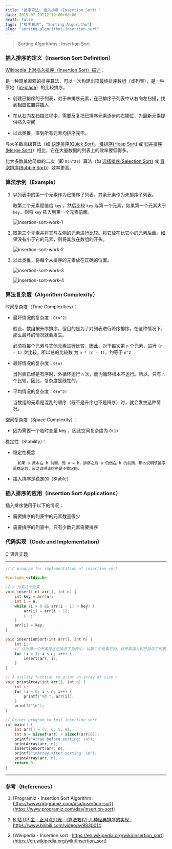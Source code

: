 ```yaml
---
title: "排序算法: 插入排序（Insertion Sort）"
date: 2019-07-29T12:19:00+08:00
draft: false
tags: ["排序算法", "Sorting Algorithm"]
slug: "sorting-algorithms-insertion-sort"
---
```


> Sorting Algorithms : Insertion Sort

### 插入排序的定义（Insertion Sort Definition）

[Wikipedia 上对插入排序（Insertion Sort）描述](https://zh.wikipedia.org/wiki/%E6%8F%92%E5%85%A5%E6%8E%92%E5%BA%8F)：

是一种简单直观的排序算法，可以一次构建出项最终排序数组（或列表），是一种原地（[in-place](https://en.wikipedia.org/wiki/In-place_algorithm)）的比较排序。

- 创建已排序的子列表，对于未排序元素，在已排序子列表中从右向左扫描，找到相应位置并插入

- 在从右向左扫描过程中，需要反复把已排序元素逐步向右挪位，为最新元素提供插入空间

- 以此类推，直到所有元素均排序完毕。

<!--more-->

与大多数高级算法（如 [快速排序(Quick Sort)](https://en.wikipedia.org/wiki/Quicksort)、[堆排序(Heap Sort)](https://en.wikipedia.org/wiki/Heapsort) 或 [归并排序(Merge Sort)](https://en.wikipedia.org/wiki/Merge_sort)）相比，它在大量数据的列表上的效率要低得多。

比大多数其他简单的二次（即 `O(n^2)`）算法（如 [选择排序(Selection Sort)](https://en.wikipedia.org/wiki/Selection_sort) 或 [冒泡排序(Bubble Sort)](https://en.wikipedia.org/wiki/Bubble_sort)）效率更高。

### 算法示例（Example）

1. 以列表中的第一个元素作为已排序子列表，其余元素作为未排序子列表。
	
	取第二个元素赋值给 `key` ，然后比较 `key` 与第一个元素，如果第一个元素大于 `key`，则将 `key` 插入到第一个元素前面。

	![insertion-sort-work-1](/insertion-sort/insertion-sort-work-1.png)

2. 取第三个元素并将其与左侧的元素进行比较。将它放在比它小的元素后面。如果没有小于它的元素，则将其放在数组的开头。
	
	![insertion-sort-work-2](/insertion-sort/insertion-sort-work-2.png)
	
3. 以此类推，将每个未排序的元素放在正确的位置。 

	![insertion-sort-work-3](/insertion-sort/insertion-sort-work-3.png)
	
	![insertion-sort-work-4](/insertion-sort/insertion-sort-work-4.png)

### 算法复杂度（Algorithm Complexity）

时间复杂度（Time Complexities）：

- 最坏情况的复杂度：`O(n^2)`

	假设，数组按升序排序，但目的是为了对列表进行降序排序。在这种情况下，那么最坏的情况就会发生。
	
	必须将每个元素与其他元素进行比较，因此，对于每次第 `n` 个元素，进行 `(n - 1)` 次比较，所以总的比较数 为 `n * (n - 1)`，约等于 `n^2`
	
- 最好情况的复杂度：`O(n)`

	当列表已经是有序时，外循环运行 `n` 次，而内循环根本不运行。所以，只有 `n` 个比较。因此，复杂度是线性的。

- 平均情况的复杂度：`O(n^2)`

	当数组的元素是混乱的顺序（既不是升序也不是降序）时，就会发生这种情况。

空间复杂度（Space Complexity）：

- 因为需要一个临时变量 key ，因此空间复杂度为 `O(1)`

稳定性（Stability）：

- 稳定性概念

		如果 a 原本在 b 前面，而 a = b，排序之后 a 仍然在 b 的前面，那么说明该排序是稳定的，反之说明该排序是不稳定的。

- 插入排序是稳定的（Stable）

### 插入排序的应用（Insertion Sort Applications）

插入排序使用于以下的情况：

- 需要排序的列表中的元素数量很少

- 需要排序的列表中，只有少数元素需要排序

### 代码实现（Code and Implementation）

C 语言实现

------

```c
// C program for implementation of insertion sort 

#include <stdio.h>

// n 为第几个元素
void insert(int arr[], int n) {
    int key = arr[n];
    int i = n;
    while (i > 0 && arr[i - 1] > key) {
        arr[i] = arr[i - 1];
        i--;
    }
    arr[i] = key;
}

void insertionSort(int arr[], int n) {
    int i;
    // 认为第一个元素是在已排序子列表中，从第二个元素开始，将元素插入到已排序子列表中
    for (i = 1; i < n; i++) {
        insert(arr, i);
    }
}

// A utility function to print an array of size n
void printArray(int arr[], int n) {
    int i;
    for (i = 0; i < n; i++) {
        printf("%d ", arr[i]);
    }
    printf("\n");
}

// Driver program to test insertion sort
int main() {
    int arr[] = {7, 6, 5, 0};
    int n = sizeof(arr) / sizeof(arr[0]);
    printf("Array before sorting: \n");
    printArray(arr, n);
    insertionSort(arr, n);
    printf("\nArray after sorting: \n");
    printArray(arr, n);
    return 0;
}
```

------

### 参考（References）

1. [Programiz - Insertion Sort Algorithm : https://www.programiz.com/dsa/insertion-sort](https://www.programiz.com/dsa/insertion-sort)

2. [B 站 UP 主 - 正月点灯笼 - [算法教程] 几种经典排序的实现 : https://www.bilibili.com/video/av9830014 ](https://www.bilibili.com/video/av9830014)

3. [Wikipedia - Insertion sort : https://en.wikipedia.org/wiki/Insertion_sort](https://en.wikipedia.org/wiki/Insertion_sort)

